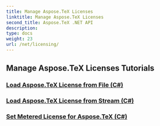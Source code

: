 ```yaml
---
title: Manage Aspose.TeX Licenses
linktitle: Manage Aspose.TeX Licenses
second_title: Aspose.TeX .NET API
description: 
type: docs
weight: 23
url: /net/licensing/
---
```


## Manage Aspose.TeX Licenses Tutorials
### [Load Aspose.TeX License from File (C#)](./load-license-from-file-csharp/)
### [Load Aspose.TeX License from Stream (C#)](./load-license-from-stream-csharp/)
### [Set Metered License for Aspose.TeX (C#)](./set-metered-license-csharp/)